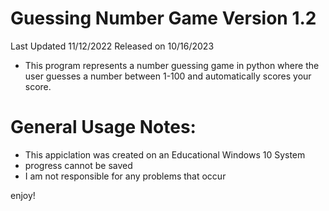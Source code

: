 # Guessing Number Game Version 1.2 
  Last Updated 11/12/2022
  Released on 10/16/2023

- This program represents a number guessing game in python where the user 
  guesses a number between 1-100 and automatically scores your score. 

# General Usage Notes:
- This appiclation was created on an Educational Windows 10 System 
- progress cannot be saved
- I am not responsible for any problems that occur
  
enjoy!
